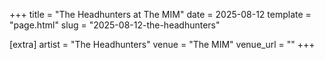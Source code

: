 +++
title = "The Headhunters at The MIM"
date = 2025-08-12
template = "page.html"
slug = "2025-08-12-the-headhunters"

[extra]
artist = "The Headhunters"
venue = "The MIM"
venue_url = ""
+++
